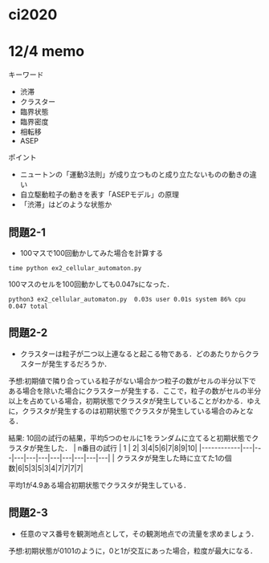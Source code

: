 # ci2020

# 12/4 memo
キーワード
- 渋滞
- クラスター
- 臨界状態
- 臨界密度
- 相転移
- ASEP

ポイント
- ニュートンの「運動3法則」が成り立つものと成り立たないものの動きの違い
- 自立駆動粒子の動きを表す「ASEPモデル」の原理
- 「渋滞」はどのような状態か

## 問題2-1
- 100マスで100回動かしてみた場合を計算する

``` time python ex2_cellular_automaton.py ```

100マスのセルを100回動かしても0.047sになった．

`python3 ex2_cellular_automaton.py  0.03s user 0.01s system 86% cpu 0.047 total`

## 問題2-2
- クラスターは粒子が二つ以上連なると起こる物である．どのあたりからクラスターが発生するだろうか．

予想:初期値で隣り合っている粒子がない場合かつ粒子の数がセルの半分以下である場合を除いた場合にクラスターが発生する．ここで，粒子の数がセルの半分以上を占めている場合，初期状態でクラスタが発生していることがわかる．ゆえに，クラスタが発生するのは初期状態でクラスタが発生している場合のみとなる．

結果:
10回の試行の結果，平均5つのセルに1をランダムに立てると初期状態でクラスタが発生した．
| n番目の試行 | 1 | 2| 3|4|5|6|7|8|9|10|
|------------|---|---|---|---|---|---|---|---|---|---|
| クラスタが発生した時に立てた1の個数|6|5|3|5|3|4|7|7|7|7|


  平均1が4.9ある場合初期状態でクラスタが発生している．

## 問題2-3
- 任意のマス番号を観測地点として，その観測地点での流量を求めましょう．

予想:初期状態が0101のように，0と1が交互にあった場合，粒度が最大になる．
